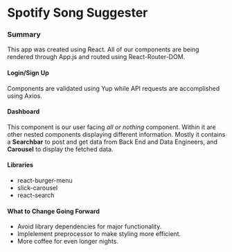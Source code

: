# Spotify Song Suggester

### Summary
This app was created using React. All of our components are being rendered through App.js and routed using React-Router-DOM.
#### Login/Sign Up
Components are validated using Yup while API requests are accomplished using Axios.
#### Dashboard
This component is our user facing *all or nothing* component. Within it are other nested components displaying different information. Mostly it contains a **Searchbar** to post and get data from Back End and Data Engineers, and **Carousel** to display the fetched data.

#### Libraries
- react-burger-menu
- slick-carousel
- react-search

#### What to Change Going Forward
 - Avoid library dependencies for major functionality.
 - Implelement preprocessor to make styling more efficient.
 - More coffee for even longer nights.

